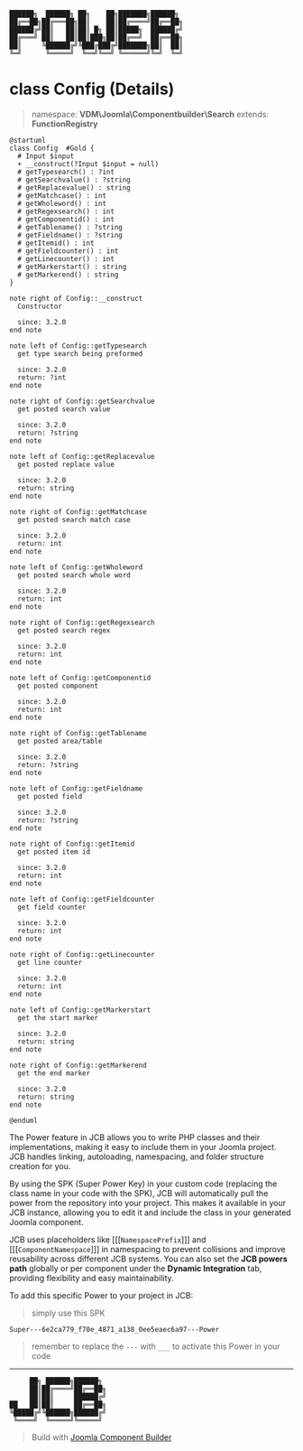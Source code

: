 ```
██████╗  ██████╗ ██╗    ██╗███████╗██████╗
██╔══██╗██╔═══██╗██║    ██║██╔════╝██╔══██╗
██████╔╝██║   ██║██║ █╗ ██║█████╗  ██████╔╝
██╔═══╝ ██║   ██║██║███╗██║██╔══╝  ██╔══██╗
██║     ╚██████╔╝╚███╔███╔╝███████╗██║  ██║
╚═╝      ╚═════╝  ╚══╝╚══╝ ╚══════╝╚═╝  ╚═╝
```
# class Config (Details)
> namespace: **VDM\Joomla\Componentbuilder\Search**
> extends: **FunctionRegistry**

```uml
@startuml
class Config  #Gold {
  # Input $input
  + __construct(?Input $input = null)
  # getTypesearch() : ?int
  # getSearchvalue() : ?string
  # getReplacevalue() : string
  # getMatchcase() : int
  # getWholeword() : int
  # getRegexsearch() : int
  # getComponentid() : int
  # getTablename() : ?string
  # getFieldname() : ?string
  # getItemid() : int
  # getFieldcounter() : int
  # getLinecounter() : int
  # getMarkerstart() : string
  # getMarkerend() : string
}

note right of Config::__construct
  Constructor

  since: 3.2.0
end note

note left of Config::getTypesearch
  get type search being preformed

  since: 3.2.0
  return: ?int
end note

note right of Config::getSearchvalue
  get posted search value

  since: 3.2.0
  return: ?string
end note

note left of Config::getReplacevalue
  get posted replace value

  since: 3.2.0
  return: string
end note

note right of Config::getMatchcase
  get posted search match case

  since: 3.2.0
  return: int
end note

note left of Config::getWholeword
  get posted search whole word

  since: 3.2.0
  return: int
end note

note right of Config::getRegexsearch
  get posted search regex

  since: 3.2.0
  return: int
end note

note left of Config::getComponentid
  get posted component

  since: 3.2.0
  return: int
end note

note right of Config::getTablename
  get posted area/table

  since: 3.2.0
  return: ?string
end note

note left of Config::getFieldname
  get posted field

  since: 3.2.0
  return: ?string
end note

note right of Config::getItemid
  get posted item id

  since: 3.2.0
  return: int
end note

note left of Config::getFieldcounter
  get field counter

  since: 3.2.0
  return: int
end note

note right of Config::getLinecounter
  get line counter

  since: 3.2.0
  return: int
end note

note left of Config::getMarkerstart
  get the start marker

  since: 3.2.0
  return: string
end note

note right of Config::getMarkerend
  get the end marker

  since: 3.2.0
  return: string
end note
 
@enduml
```

The Power feature in JCB allows you to write PHP classes and their implementations, making it easy to include them in your Joomla project. JCB handles linking, autoloading, namespacing, and folder structure creation for you.

By using the SPK (Super Power Key) in your custom code (replacing the class name in your code with the SPK), JCB will automatically pull the power from the repository into your project. This makes it available in your JCB instance, allowing you to edit it and include the class in your generated Joomla component.

JCB uses placeholders like [[[`NamespacePrefix`]]] and [[[`ComponentNamespace`]]] in namespacing to prevent collisions and improve reusability across different JCB systems. You can also set the **JCB powers path** globally or per component under the **Dynamic Integration** tab, providing flexibility and easy maintainability.

To add this specific Power to your project in JCB:

> simply use this SPK
```
Super---6e2ca779_f70e_4871_a138_0ee5eaec6a97---Power
```
> remember to replace the `---` with `___` to activate this Power in your code

---
```
     ██╗ ██████╗██████╗
     ██║██╔════╝██╔══██╗
     ██║██║     ██████╔╝
██   ██║██║     ██╔══██╗
╚█████╔╝╚██████╗██████╔╝
 ╚════╝  ╚═════╝╚═════╝
```
> Build with [Joomla Component Builder](https://git.vdm.dev/joomla/Component-Builder)

